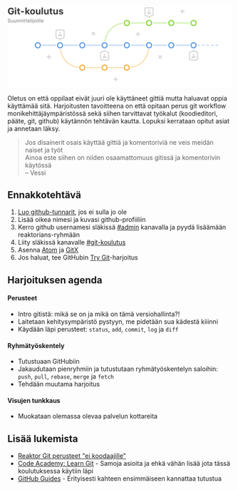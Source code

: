 ![git koulutus suunnittelijoille](banner.png)

Oletus on että oppilaat eivät juuri ole käyttäneet gittiä mutta haluavat oppia käyttämää sitä. Harjoitusten tavoitteena on että opitaan perus git workflow monikehittäjäympäristössä sekä siihen tarvittavat työkalut (koodieditori, pääte, git, github) käytännön tehtävän kautta. Lopuksi kerrataan opitut asiat ja annetaan läksy.

>Jos disainerit osais käyttää gittiä ja komentoriviä ne veis meidän naiset ja työt  
>Ainoa este siihen on niiden osaamattomuus gitissä ja komentorivin käytössä  
>– Vessi

## Ennakkotehtävä

1. [Luo github-tunnarit](https://github.com/join), jos ei sulla jo ole
1. Lisää oikea nimesi ja kuvasi github-profiiliin
1. Kerro github usernamesi släkissä [#admin](https://reaktor.slack.com/messages/admin/) kanavalla ja pyydä lisäämään reaktorians-ryhmään
1. Liity släkissä kanavalle [#git-koulutus](https://reaktor.slack.com/messages/git-koulutus/)
1. Asenna [Atom](https://atom.io/) ja [GitX](http://rowanj.github.io/gitx/)
1. Jos haluat, tee GitHubin [Try Git](https://try.github.io)-harjoitus

## Harjoituksen agenda

#### Perusteet
- Intro gitistä: mikä se on ja mikä on tämä versiohallinta?!
- Laitetaan kehitysympäristö pystyyn, me pidetään sua kädestä kiiinni
- Käydään läpi perusteet: `status`, `add`, `commit`, `log` ja `diff`

#### Ryhmätyöskentely
- Tutustuaan GitHubiin
- Jakaudutaan pienryhmiin ja tutustutaan ryhmätyöskentelyn saloihin: `push`, `pull`, `rebase`, `merge` ja `fetch`
- Tehdään muutama harjoitus

#### Visujen tunkkaus
- Muokataan olemassa olevaa palvelun kottareita

## Lisää lukemista

- [Reaktor Git perusteet "ei koodaajille"](https://extra.reaktor.fi/pages/viewpage.action?pageId=50922108)
- [Code Academy: Learn Git](https://www.codecademy.com/learn/learn-git) - Samoja asioita ja ehkä vähän lisää jota tässä koulutuksessa käytiin läpi
- [GitHub Guides](https://guides.github.com/) - Erityisesti kahteen ensimmäiseen kannattaa tutustua
